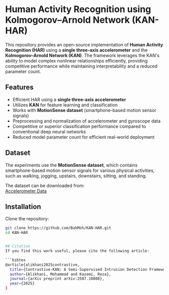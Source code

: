 # Human Activity Recognition using Kolmogorov–Arnold Network (KAN-HAR)

This repository provides an open-source implementation of **Human Activity Recognition (HAR)** using a **single three-axis accelerometer** and the **Kolmogorov–Arnold Network (KAN)**. The framework leverages the KAN's ability to model complex nonlinear relationships efficiently, providing competitive performance while maintaining interpretability and a reduced parameter count.

## Features

- Efficient HAR using a **single three-axis accelerometer**
- Utilizes **KAN** for feature learning and classification
- Works with **MotionSense dataset** (smartphone-based motion sensor signals)
- Preprocessing and normalization of accelerometer and gyroscope data
- Competitive or superior classification performance compared to conventional deep neural networks
- Reduced model parameter count for efficient real-world deployment

## Dataset

The experiments use the **MotionSense dataset**, which contains smartphone-based motion sensor signals for various physical activities, such as walking, jogging, upstairs, downstairs, sitting, and standing.

The dataset can be downloaded from:  
[Accelerometer Data](https://github.com/mmalekzadeh/motion-sense/blob/master/data/B_Accelerometer_data.zip?raw=true)

## Installation

Clone the repository:

```bash
git clone https://github.com/BahMoh/KAN-HAR.git
cd KAN-HAR


## Citation
If you find this work useful, please cite the following article:

```bibtex
@article{alikhani2025contrastive,
  title={Contrastive-KAN: A Semi-Supervised Intrusion Detection Framework for Cybersecurity with scarce Labeled Data},
  author={Alikhani, Mohammad and Kazemi, Reza},
  journal={arXiv preprint arXiv:2507.10808},
  year={2025}
}
```
